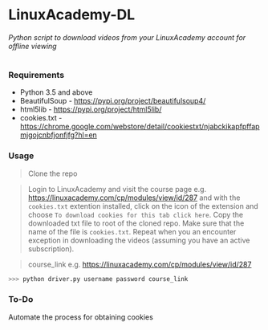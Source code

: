 # LinuxAcademy-DL

###### Python script to download videos from your LinuxAcademy account for offline viewing
#
#
### Requirements
- Python 3.5 and above
- BeautifulSoup - https://pypi.org/project/beautifulsoup4/
- html5lib - https://pypi.org/project/html5lib/
- cookies.txt - https://chrome.google.com/webstore/detail/cookiestxt/njabckikapfpffapmjgojcnbfjonfjfg?hl=en

### Usage

> Clone the repo

> Login to LinuxAcademy and visit the course page e.g. https://linuxacademy.com/cp/modules/view/id/287 and with the `cookies.txt` extention installed, click on the icon of the extension and choose `To download cookies for this tab click here`. Copy the downloaded txt file to root of the cloned repo. Make sure that the name of the file is ``cookies.txt``. Repeat when you an encounter exception in downloading the videos (assuming you have an active subscription).

> course_link e.g. https://linuxacademy.com/cp/modules/view/id/287

``` python
>>> python driver.py username password course_link
```

### To-Do
Automate the process for obtaining cookies



